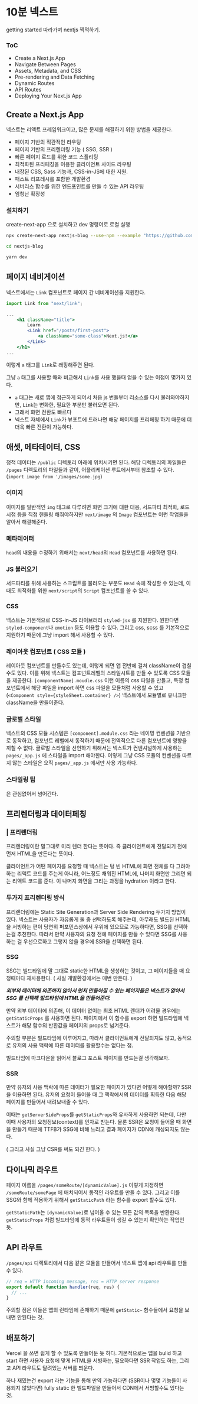 # 10분 넥스트

getting started 따라가며 nextjs 찍먹하기.

### ToC

- Create a Next.js App
- Navigate Between Pages
- Assets, Metadata, and CSS
- Pre-rendering and Data Fetching
- Dynamic Routes
- API Routes
- Deploying Your Next.js App

## Create a Next.js App

넥스트는 리액트 프레임워크이고, 많은 문제를 해결하기 위한 방법을 제공한다.

- 페이지 기반의 직관적인 라우팅
- 페이지 기반의 프리렌더링 기능 ( SSG, SSR )
- 빠른 페이지 로드를 위한 코드 스플리팅
- 최적화된 프리페칭을 이용한 클라이언트 사이드 라우팅
- 내장된 CSS, Sass 기능과, CSS-in-JS에 대한 지원.
- 패스트 리프레시를 포함한 개발환경
- 서버리스 함수를 위한 엔드포인트를 만들 수 있는 API 라우팅
- 엄청난 확장성

### 설치하기

create-next-app 으로 설치하고 dev 명령어로 로컬 실행

```bash
npx create-next-app nextjs-blog --use-npm --example "https://github.com/vercel/next-learn/tree/master/basics/learn-starter"

cd nextjs-blog

yarn dev
```

## 페이지 네비게이션

넥스트에서는 `Link` 컴포넌트로 페이지 간 네비게이션을 지원한다.

```jsx
import Link from "next/link";

...
    <h1 className="title">
        Learn
        <Link href="/posts/first-post">
            <a className="some-class">Next.js!</a>
        </Link>
    </h1>
...

```

이렇게 `a` 태그를 `Link`로 래핑해주면 된다.

그냥 `a` 태그를 사용할 때와 비교해서 `Link`를 사용 했을때 얻을 수 있는 이점이 몇가지 있다.

- `a` 태그는 새로 앱에 접근하게 되어서 처음 js 번들부터 리소스를 다시 불러와야하지만, `Link`는 변화한, 필요한 부분만 불러오면 된다.
- 그래서 화면 전환도 빠르다
- 넥스트 자체에서 `Link`가 뷰포트에 드러나면 해당 페이지를 프리페칭 하기 때문에 더더욱 빠른 전환이 가능하다.

## 애셋, 메타데이터, CSS

정적 데이터는 `/public` 디렉토리 아래에 위치시키면 된다. 해당 디렉토리의 파일들은 `/pages` 디렉토리의 파일들과 같이, 어플리케이션 루트에서부터 참조할 수 있다. (`import image from '/images/some.jpg`)


### 이미지

이미지를 일반적인 `img` 태그로 다루려면 화면 크기에 대한 대응, 서드파티 최적화, 로드 시점 등을 직접 핸들링 해줘야하지만 `next/image` 의 `Image` 컴포넌트는 이런 작업들을 알아서 해결해준다.

### 메타데이터

`head`의 내용을 수정하기 위해서는 `next/head`의 `Head` 컴포넌트를 사용하면 된다. 

### JS 불러오기

서드파티를 위해 사용하는 스크립트를 불러오는 부분도 `Head` 속에 작성할 수 있는데, 이때도 최적화를 위한 `next/script`의 `Script` 컴포넌트를 쓸 수 있다.

### CSS

넥스트는 기본적으로 CSS-in-JS 라이브러리 `styled-jsx` 를 지원한다. 원한다면 `styled-component`나 `emotion` 등도 이용할 수 있다. 그리고 css, scss 를 기본적으로 지원하기 때문에 그냥 import 해서 사용할 수 있다.

### 레이아웃 컴포넌트 ( CSS 모듈 )

레이아웃 컴포넌트를 만들수도 있는데, 이렇게 되면 앱 전반에 걸쳐 className이 겹칠수도 있다. 이를 위해 넥스트는 컴포넌트레벨의 스타일시트를 만들 수 있도록 CSS 모듈을 제공한다. `[componentName].moudle.css` 이런 이름의 css 파일을 만들고, 특정 컴포넌트에서 해당 파일을 import 하면 css 파일을 모듈처럼 사용할 수 있고 (`<Component style={styleSheet.container} />`) 넥스트에서 모듈별로 유니크한 className을 만들어준다.

### 글로벌 스타일

넥스트의 CSS 모듈 시스템은 `[component].module.css` 라는 네이밍 컨벤션을 기반으로 동작하고, 컴포넌트 레벨에서 동작하기 때문에 전역적으로 다른 컴포넌트에 영향을 끼칠 수 없다. 글로벌 스타일을 선언하기 위해서는 넥스트가 컨벤셔널하게 사용하는 `pages/_app.js` 에 스타일을 import 해야한다. 이렇게 그냥 CSS 모듈의 컨벤션을 따르지 않는 스타일은 오직 `pages/_app.js` 에서만 사용 가능하다.

### 스타일링 팁

은 관심없어서 넘어간다.

## 프리렌더링과 데이터페칭

### | 프리렌더링

프리렌더링이란 말그대로 미리 렌더 한다는 뜻이다. 즉 클라이언트에게 전달되기 전에 먼저 HTML을 만든다는 뜻이다. 

클라이언트가 어떤 페이지를 요청할 때 넥스트는 텅 빈 HTML에 화면 전체를 다 그려야 하는 리액트 코드를 주는게 아니라, 어느정도 채워진 HTML에, 나머지 화면만 그리면 되는 리액트 코드를 준다. 이 나머지 화면을 그리는 과정을 hydration 이라고 한다.


### 두가지 프리렌더링 방식

프리렌더링에는 Static Site Generation과 Server Side Rendering 두가지 방법이 있다.  넥스트는 사용자가 자유롭게 둘 중 선택하도록 해주는데,
아무래도 빌드된 HTML을 서빙하는 편이 당연히 퍼포먼스상에서 우위에 있으므로 가능하다면, SSG를 선택하는걸 추천한다. 따라서 만약 사용자의 요청 전에 페이지를 만들 수 있다면 SSG를 사용하는 걸 우선으로하고 그렇지 않을 경우에 SSR을 선택하면 된다.

### SSG

SSG는 빌드타임에 말 그대로 static한 HTML을 생성하는 것이고, 그 페이지들을 매 요청때마다 재사용한다. ( 사실 개발환경에서는 매번 만든다. )

___외부의 데이터에 의존하지 않아서 먼저 만들어질 수 있는 페이지들은 넥스트가 알아서 SSG 를 선택해 빌드타임에 HTML을 만들어준다.___

만약 외부 데이터에 의존해, 이 데이터 없이는 최초 HTML 렌더가 어려울 경우에는 `getStaticProps` 를 사용하면 된다. 페이지에서 이 함수를 export 하면 빌드타임에 넥스트가 해당 함수의 반환값을 페이지의 props로 넘겨준다.

주의할 부분은 빌드타임에 이루어지고, 따라서 클라이언트에게 전달되지도 않고, 동적으로 유저의 사용 맥락에 따른 데이터를 활용할수는 없다는 점.

빌드타임에 마크다운을 읽어서 블로그 포스트 페이지를 만드는걸 생각해보자.

### SSR

만약 유저의 사용 맥락에 따른 데이터가 필요한 페이지가 있다면 어떻게 해야할까? SSR 을 이용하면 된다. 유저의 요청이 들어올 때 그 맥락에서의 데이터를 획득한 다음 해당 페이지를 만들어서 내려보내줄 수 있다.

이때는 `getServerSideProps`를 `getStaticProps`와 유사하게 사용하면 되는데, 다만 이때 사용자의 요청정보(context)를 인자로 받는다. 물론 SSR은 요청이 들어올 때 화면을 만들기 때문에 TTFB가 SSG에 비해 느리고 결과 페이지가 CDN에 캐싱되지도 않는다. 

( 그리고 사실 그냥 CSR를 써도 되긴 한다. )

## 다이나믹 라우트

페이지 이름을 `/pages/someRoute/[dynamicValue].js` 이렇게 지정하면 `/someRoute/somePage` 에 매치되어서 동적인 라우트를 만들 수 있다. 그리고 이를 SSG와 함께 적용하기 위해서 `getStaticPath` 라는 함수를 export 할수도 있다.

`getStaticPath`는 `[dynamicValue]`로 넘어올 수 있는 모든 값의 목록을 반환한다. `getStaticProps` 처럼 빌드타임에 동적 라우트들이 생길 수 있는지 확인하는 작업인 듯.

## API 라우트

`/pages/api`  디렉토리에서 다음 같은 모듈을 만들어서 넥스트 앱에 api 라우트를 만들 수 있다. 

```ts
// req = HTTP incoming message, res = HTTP server response
export default function handler(req, res) {
  // ...
}
```

주의할 점은 이들은 앱의 런타임에 존재하기 때문에 `getStatic~` 함수들에서 요청을 보내면 안된다는 것.

## 배포하기

Vercel 을 쓰면 쉽게 할 수 있도록 만들어둔 듯 하다. 기본적으로는 앱을 bulid 하고 start 하면 사용자 요청에 맞게 HTML을 서빙하는, 필요하다면 SSR 작업도 하는, 그리고 API 라우트도 달려있는 서버를 띄운다. 

하나 재밌는건 export 라는 기능을 통해 만약 가능하다면 (SSR이나 몇몇 기능들이 사용되지 않았다면) fully static 한 빌드파일을 만들어서 CDN에서 서빙할수도 있다는 것.



